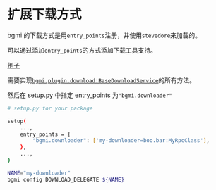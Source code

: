 # 扩展下载方式

bgmi 的下载方式是用`entry_points`注册，并使用`stevedore`来加载的。

可以通过添加`entry_points`的方式添加下载工具支持。

[例子](bgmi/downloader/)

需要实现[`bgmi.plugin.download:BaseDownloadService`](../bgmi/plugin/download.py)的所有方法。

然后在 setup.py 中指定 entry_points 为`"bgmi.downloader"`

```bash
# setup.py for your package

setup(
    ...,
    entry_points = {
        "bgmi.downloader": ['my-downloader=boo.bar:MyRpcClass'],
    },
    ...,
)
```

```bash
NAME="my-downloader"
bgmi config DOWNLOAD_DELEGATE ${NAME}
```
